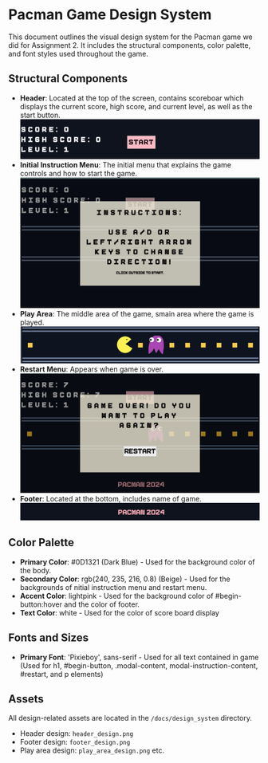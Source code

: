 # Pacman Game Design System

This document outlines the visual design system for the Pacman game we did for Assignment 2. It includes the structural components, color palette, and font styles used throughout the game.

## Structural Components
- **Header**: Located at the top of the screen, contains scoreboar which displays the current score, high score, and current level, as well as the start button. 
  ![Header Design](design_system/header_design.png)
- **Initial Instruction Menu**: The initial menu that explains the game controls and how to start the game. 
  ![Instruction Menu Design](design_system/main_menu_instructions.png)
- **Play Area**: The middle area of the game, smain area where the game is played. 
  ![Play Area Design](design_system/play_area_design.png)
- **Restart Menu**: Appears when game is over.  
  ![Restart Menu Design](design_system/game_over.png)
- **Footer**: Located at the bottom, includes name of game. 
  ![Footer Design](design_system/footer_design.png)


## Color Palette
- **Primary Color**: #0D1321 (Dark Blue) - Used for the background color of the body.
- **Secondary Color**: rgb(240, 235, 216, 0.8) (Beige) - Used for the backgrounds of nitial instruction menu and restart menu.
- **Accent Color**: lightpink - Used for the background color of #begin-button:hover and the color of footer.
- **Text Color**: white - Used for the color of score board display

## Fonts and Sizes
- **Primary Font**: 'Pixieboy', sans-serif - Used for all text contained in game (Used for h1, #begin-button, .modal-content, modal-instruction-content, #restart, and p elements) 


## Assets
All design-related assets are located in the `/docs/design_system` directory.
- Header design: `header_design.png`
- Footer design: `footer_design.png`
- Play area design: `play_area_design.png`
etc. 